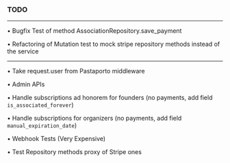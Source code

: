 ### TODO

-------------------

• Bugfix Test of method AssociationRepository.save_payment

• Refactoring of Mutation test to mock stripe repository methods instead of the service

-------------------

• Take request.user from Pastaporto middleware

• Admin APIs

• Handle subscriptions ad honorem for founders (no payments, add field `is_associated_forever`)

• Handle subscriptions for organizers (no payments, add field `manual_expiration_date`)

• Webhook Tests (Very Expensive)

• Test Repository methods proxy of Stripe ones
